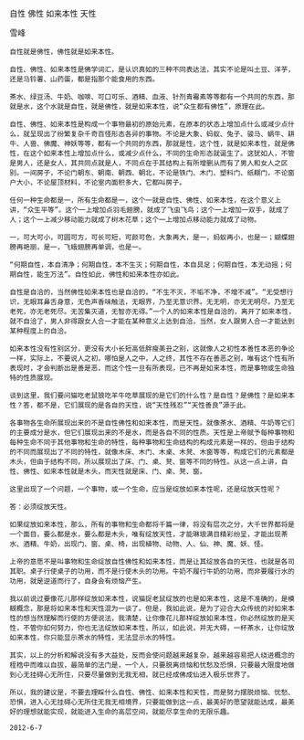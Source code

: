自性 佛性 如来本性 天性

雪峰


    自性就是佛性，佛性就是如来本性。

    自性、佛性、如来本性是佛学词汇，是认识真如的三种不同表达法，其实不论是叫土豆、洋芋，还是马铃薯、山药蛋，都是指那个能食用的东西。

    茶水、绿豆汤、牛奶、咖啡、可口可乐、酒精、血液、针剂青霉素等等都有一个共同的东西，那就是水，这个水就是自性，就是佛性，就是如来本性，说“众生都有佛性”，原理在此。

    自性、佛性、如来本性是构成一个事物最初的原始元素，在原本的状态上增加点什么或减少点什么，就呈现出了纷繁复杂千奇百怪形态各异的事物。不论是大象、蚂蚁、兔子、骏马、蜗牛、耕牛、人兽、佛魔、神妖等等，都有一个共同的东西，那就是性，这个性，就是如来本性，就是佛性，在这个如来本性上增加点什么，或减少点什么，不同的生命形态就诞生了。这犹如人，不管是男人，还是女人，其共同点就是人，不同点在于其结构上有所增删从而有了男人和女人之区别。一间房子，不论门朝东、朝南、朝西、朝北，不论是铁门、木门、塑料门、纸糊门，不论窗户大小，不论屋顶材料，不论室内面积多大，它都叫房子。

    任何一种生命都是一，所有生命都是一，这个一就是自性、佛性、如来本性，在这个意义上讲，“众生平等”。这个一上增加点羽毛翅膀，就成了飞虫飞鸟；这个一上增加一双手，就成了人；这个一上减少移动能力就成了树木花草；这个一上增加点移动能力就成了动物。

    一，可大可小，可圆可方，可长可短，可颜可色，大象再大，是一，蚂蚁再小，也是一；蝴蝶翅膀再艳丽，是一，飞蛾翅膀再单调，也是一。

    “何期自性，本自清净；何期自性，本不生灭；何期自性，本自具足；何期自性，本无动摇；何期自性，能生万法”。自性如此，佛性和如来本性亦如此。

    自性是自洽的，当然佛性如来本性也是自洽的，“不生不灭，不垢不净，不增不减”。“无受想行识，无眼耳鼻舌身意，无色声香味触法，无眼界，乃至无意识界。无无明，亦无无明尽，乃至无老死，亦无老死尽。无苦集灭道，无智亦无得。”一个人的如来本性是自洽的，离开了如来本性，就不自洽了，男人非得跟女人合一才能在某种意义上达到自洽，当然，女人跟男人合一才能达到某种程度上的自洽。

    如来本性没有性别区分，更没有大小长短高低胖瘦美丑之别，这就像人之初性本善性本恶的争论一样，实际上，不要说人之初，哪怕是人之中，人之终，其性不存在善恶之别，唯有这个性有所表现时，才会判断出是善是恶，而这个性一旦有所表现，已不再是如来本性，而是事物或生命独特的性质展现。

    谈到这里，我们要问猫吃老鼠狼吃羊牛吃草展现的是它们的什么性？是自性？是佛性？是如来本性？答，都不是，它们展现的是各自的天性，说“天性残忍”“天性善良”源于此。

    各事物各生命所展现出来的不是自性佛性和如来本性，而是天性。就像茶水、酒精、牛奶等它们的主要成分是水，但它们展现出来的不是水，而是各自不同的性质。天性是上帝赋予每种事物和每种生命不同于其他事物和生命的特性，每种事物和生命结构的构成元素是一样的，但由于结构的不同而展现出了不同的特性，就像木床、木门、木桌、木凳、木窗等等，构成它们的元素都是木头，但由于结构不同，所以展现出了床、门、桌、凳、窗等不同的特性。从这一点上讲，自性、佛性、如来本性就是木头，而天性就是床、门、桌、凳、窗。

    这里出现了一个问题，一个事物，或一个生命，应当是绽放如来本性呢，还是绽放天性呢？

    答：必须绽放天性。

    如果绽放如来本性，那么，所有的事物和生命都将千篇一律，将没有层次之分，大千世界都将是一个面目，要么都是水，要么都是木头，唯有绽放天性，才能琳琅满目精彩纷呈，才能出现茶水、酒精、牛奶，出现门、窗、桌、椅，出现植物、动物、人、仙、神、魔、妖、怪。

    上帝的意愿不是叫事物和生命绽放自性佛性和如来本性，而是让其绽放各自的天性，也就是各司其职。桌子行使桌子的功用，而不是行使木头的功用。牛奶不履行牛奶的功用，而非要履行水的功用，就是逆道而行了，自身会有烦恼产生。

    我以前说过要像花儿那样绽放如来本性，说猫捉老鼠绽放的也是如来本性，这是不准确的，是模糊概念，那是将如来本性和天性混为一谈了。但是，我如此说，是为了迎合大众传统的对如来本性的想当然理解而行使的方便说法，我清楚，让你像花儿那样绽放如来本性，你必然绽放的是天性，不管你如何努力，你也无法绽放如来本性，所以，如此说，并无大碍，一杯茶水，让你绽放如来本性，你只能显示茶水的特性，无法显示水的特性。

    其实，以上的分析和解说没有多大益处，反而会使问题越来越复杂，越来越容易把人绕进概念的桎梏中而难以自拔，最简单的法门是，一个人，只要脱离烦恼和忧愁及恐惧，只要最大限度地做到心无挂碍心无所住，只要尽量做到无我无相，就已经成佛成仙进入极乐世界了。

    所以，我的建议是，不要去理睬什么自性、佛性、如来本性和天性，而是努力摆脱烦恼、忧愁、恐惧，进入心无挂碍心无所住无我无相境界，只要能做到这一点，最美好的愿望就能达成，最美好的理想就能实现，就能进入生命的高层空间，就能尽享生命的无限乐趣。

    2012-6-7




